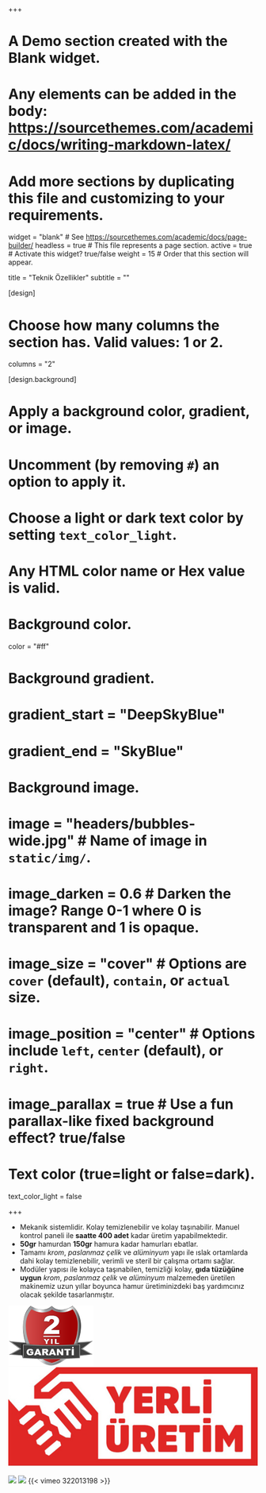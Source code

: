 +++
# A Demo section created with the Blank widget.
# Any elements can be added in the body: https://sourcethemes.com/academic/docs/writing-markdown-latex/
# Add more sections by duplicating this file and customizing to your requirements.

widget = "blank"  # See https://sourcethemes.com/academic/docs/page-builder/
headless = true  # This file represents a page section.
active = true  # Activate this widget? true/false
weight = 15  # Order that this section will appear.

title = "Teknik Özellikler"
subtitle = ""

[design]
  # Choose how many columns the section has. Valid values: 1 or 2.
  columns = "2"

[design.background]
  # Apply a background color, gradient, or image.
  #   Uncomment (by removing `#`) an option to apply it.
  #   Choose a light or dark text color by setting `text_color_light`.
  #   Any HTML color name or Hex value is valid.

  # Background color.
  color = "#ff"
  
  # Background gradient.
  # gradient_start = "DeepSkyBlue"
  # gradient_end = "SkyBlue"
  
  # Background image.
  # image = "headers/bubbles-wide.jpg"  # Name of image in `static/img/`.
  # image_darken = 0.6  # Darken the image? Range 0-1 where 0 is transparent and 1 is opaque.
  # image_size = "cover"  #  Options are `cover` (default), `contain`, or `actual` size.
  # image_position = "center"  # Options include `left`, `center` (default), or `right`.
  # image_parallax = true  # Use a fun parallax-like fixed background effect? true/false

  # Text color (true=light or false=dark).
  text_color_light = false

+++

 - Mekanik sistemlidir. Kolay temizlenebilir ve kolay taşınabilir. Manuel kontrol paneli ile **saatte 400 adet** kadar üretim yapabilmektedir.
 - **50gr** hamurdan **150gr** hamura kadar hamurları ebatlar.
 - Tamamı *krom*, *paslanmaz çelik* ve *alüminyum* yapı ile ıslak ortamlarda dahi kolay temizlenebilir, verimli ve steril bir çalışma ortamı sağlar.
 - Modüler yapısı ile kolayca taşınabilen, temizliği kolay, **gıda tüzüğüne uygun** *krom*, *paslanmaz çelik* ve *alüminyum* malzemeden üretilen makinemiz uzun yıllar boyunca hamur üretiminizdeki baş yardımcınız olacak şekilde tasarlanmıştır.
 
![](garanti.png) ![](yerli.jpg)
<div style="display: inline-block;">
<img src="/img/yerli.jpg" type="jpg" style="max-height: 100px;">
</div>
 <div style="display: inline-block;">
<img src="/img/garanti.png" type="png" >
</div>
{{< vimeo 322013198 >}}
